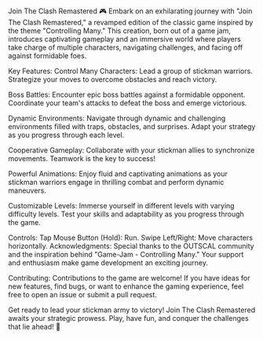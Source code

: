 Join The Clash Remastered 🎮
Embark on an exhilarating journey with "Join The Clash Remastered," a revamped edition of the classic game inspired by the theme "Controlling Many." This creation, born out of a game jam, introduces captivating gameplay and an immersive world where players take charge of multiple characters, navigating challenges, and facing off against formidable foes.

Key Features:
Control Many Characters:
Lead a group of stickman warriors. Strategize your moves to overcome obstacles and reach victory.

Boss Battles:
Encounter epic boss battles against a formidable opponent. Coordinate your team's attacks to defeat the boss and emerge victorious.

Dynamic Environments:
Navigate through dynamic and challenging environments filled with traps, obstacles, and surprises. Adapt your strategy as you progress through each level.

Cooperative Gameplay:
Collaborate with your stickman allies to synchronize movements. Teamwork is the key to success!

Powerful Animations:
Enjoy fluid and captivating animations as your stickman warriors engage in thrilling combat and perform dynamic maneuvers.

Customizable Levels:
Immerse yourself in different levels with varying difficulty levels. Test your skills and adaptability as you progress through the game.

Controls:
Tap Mouse Button (Hold): Run.
Swipe Left/Right: Move characters horizontally.
Acknowledgments:
Special thanks to the OUTSCAL community and the inspiration behind "Game-Jam - Controlling Many." Your support and enthusiasm make game development an exciting journey.

Contributing:
Contributions to the game are welcome! If you have ideas for new features, find bugs, or want to enhance the gaming experience, feel free to open an issue or submit a pull request.

Get ready to lead your stickman army to victory! Join The Clash Remastered awaits your strategic prowess. Play, have fun, and conquer the challenges that lie ahead! 🚀
